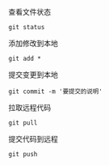 查看文件状态

```nginx
git status
```



添加修改到本地

```nginx
git add *
```



提交变更到本地

```nginx
git commit -m '要提交的说明'
```



拉取远程代码

```nginx
git pull
```



提交代码到远程

```nginx
git push
```

